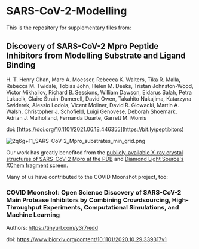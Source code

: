 # SARS-CoV-2-Modelling
This is the repository for supplementary files from:

## Discovery of SARS-CoV-2 Mpro Peptide Inhibitors from Modelling Substrate and Ligand Binding

H. T. Henry Chan, Marc A. Moesser, Rebecca K. Walters, Tika R. Malla, Rebecca M. Twidale, Tobias John, Helen M. Deeks, Tristan Johnston-Wood, Victor Mikhailov, Richard B. Sessions, William Dawson, Eidarus Salah, Petra Lukacik, Claire Strain-Damerell, David Owen, Takahito Nakajima, Katarzyna Swiderek, Alessio Lodola, Vicent Moliner, David R. Glowacki, Martin A. Walsh, Christopher J. Schofield, Luigi Genovese, Deborah Shoemark, Adrian J. Mulholland, Fernanda Duarte, Garrett M. Morris

doi: [https://doi.org/10.1101/2021.06.18.446355](https://bit.ly/peptibitors)

![2q6g+11_SARS-CoV-2_Mpro_substrates_min_grid.png](https://ndownloader.figstatic.com/files/28545765/preview/28545765/preview.jpg)

Our work has greatly benefited from the [publicly-available X-ray crystal structures of SARS-CoV-2 Mpro at the PDB](https://www.rcsb.org/news?year=2020&article=5e74d55d2d410731e9944f52&feature=true) and [Diamond Light Source's XChem fragment screen](https://www.diamond.ac.uk/covid-19/for-scientists/Main-protease-structure-and-XChem.html).

Many of us have contributed to the COVID Moonshot project, too:

### COVID Moonshot: Open Science Discovery of SARS-CoV-2 Main Protease Inhibitors by Combining Crowdsourcing, High-Throughput Experiments, Computational Simulations, and Machine Learning

Authors: https://tinyurl.com/y3r7redd

doi: https://www.biorxiv.org/content/10.1101/2020.10.29.339317v1
